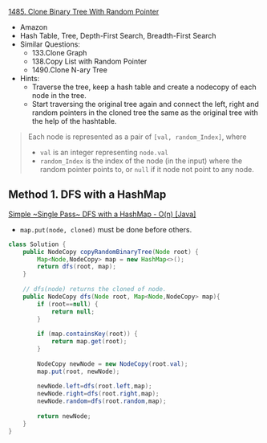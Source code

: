 [1485. Clone Binary Tree With Random Pointer]()

* Amazon
* Hash Table, Tree, Depth-First Search, Breadth-First Search
* Similar Questions:
    * 133.Clone Graph
    * 138.Copy List with Random Pointer
    * 1490.Clone N-ary Tree
* Hints:
    * Traverse the tree, keep a hash table and create a nodecopy of each node in the tree.
    * Start traversing the original tree again and connect the left, right and random pointers in the cloned tree the same as the original tree with the help of the hashtable.
    

> Each node is represented as a pair of `[val, random_Index]`, where
> * `val` is an integer representing `node.val`
> * `random_Index` is the index of the node (in the input) where the random pointer points to, or `null` if it node not point to any node.    


## Method 1. DFS with a HashMap
[Simple ~Single Pass~ DFS with a HashMap - O(n) [Java]](https://leetcode.com/problems/clone-binary-tree-with-random-pointer/discuss/692863/Simple-~Single-Pass~-DFS-with-a-HashMap-O(n)-Java)

* `map.put(node, cloned)` must be done before others.
```java 
class Solution {
    public NodeCopy copyRandomBinaryTree(Node root) {
        Map<Node,NodeCopy> map = new HashMap<>();
        return dfs(root, map);
    }
    
    // dfs(node) returns the cloned of node.
    public NodeCopy dfs(Node root, Map<Node,NodeCopy> map){
        if (root==null) {
            return null;        
        }
        
        if (map.containsKey(root)) {
            return map.get(root);
        }
        
        NodeCopy newNode = new NodeCopy(root.val);
        map.put(root, newNode);
        
        newNode.left=dfs(root.left,map);
        newNode.right=dfs(root.right,map);
        newNode.random=dfs(root.random,map);
        
        return newNode;
    }
}
```


